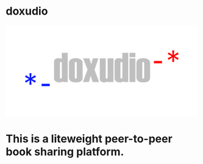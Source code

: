 # doxudio
![Alt text](img/doxudio_light.png "doxudio")

# This is a liteweight peer-to-peer book sharing platform.
